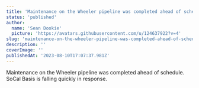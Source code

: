 ```yaml
---
title: 'Maintenance on the Wheeler pipeline was completed ahead of schedule.  SoCal Basis is falling quickly in response.   '
status: 'published'
author:
  name: 'Sean Dookie'
  picture: 'https://avatars.githubusercontent.com/u/124637922?v=4'
slug: 'maintenance-on-the-wheeler-pipeline-was-completed-ahead-of-schedule-socal-basis-is-falling-quickly-in-response'
description: ''
coverImage: ''
publishedAt: '2023-08-10T17:07:37.981Z'
---
```


Maintenance on the Wheeler pipeline was completed ahead of schedule. SoCal Basis is falling quickly in response.

